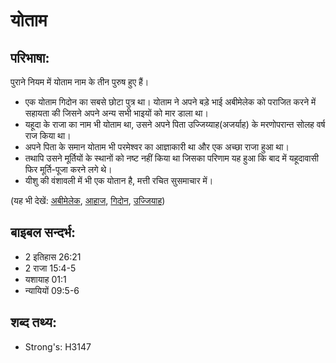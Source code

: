 # योताम #

## परिभाषा: ##

पुराने नियम में योताम नाम के तीन पुरुष हुए हैं।

* एक योताम गिदोन का सबसे छोटा पुत्र था। योताम ने अपने बड़े भाई अबीमेलेक को पराजित करने में सहायता की जिसने अपने अन्य सभी भाइयों को मार डाला था।
* यहूदा के राजा का नाम भी योताम था, उसने अपने पिता उज्जिय्याह(अजर्याह) के मरणोपरान्त सोलह वर्ष राज किया था।
* अपने पिता के समान योताम भी परमेश्वर का आज्ञाकारी था और एक अच्छा राजा हुआ था।
* तथापि उसने मूर्तियों के स्थानों को नष्ट नहीं किया था जिसका परिणाम यह हुआ कि बाद में यहूदावासी फिर मूर्ति-पूजा करने लगे थे।
* यीशु की वंशावली में भी एक योतान है, मत्ती रचित सुसमाचार में।

(यह भी देखें: [अबीमेलेक](../abimelech.md), [आहाज](../ahaz.md), [गिदोन](../gideon.md), [उज्जियाह](../uzziah.md))

## बाइबल सन्दर्भ: ##

* 2 इतिहास 26:21
* 2 राजा 15:4-5
* यशायाह 01:1
* न्यायियों 09:5-6

## शब्द तथ्य: ##

* Strong's: H3147
